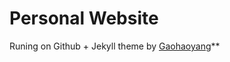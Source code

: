 # Personal Website

Runing on Github + Jekyll theme by [Gaohaoyang](https://github.com/Gaohaoyang/gaohaoyang.github.io)**

